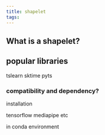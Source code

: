 ```yaml
---
title: shapelet
tags:
---
```

## What is a shapelet?
## popular libraries
tslearn
sktime
pyts

### compatibility and dependency?

installation

tensorflow
mediapipe
etc

in conda environment